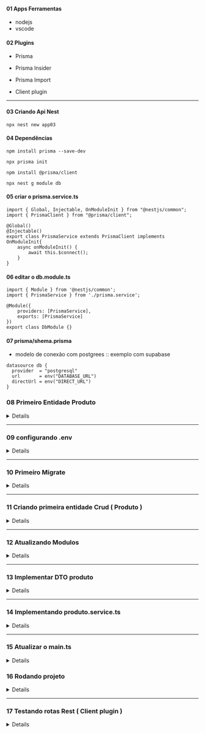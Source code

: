 #### 01 Apps Ferramentas
* nodejs
* vscode

#### 02 Plugins
* Prisma
* Prisma Insider
* Prisma Import

* Client plugin

<hr />

#### 03 Criando Api Nest
```
npx nest new app03
```

#### 04 Dependências
```
npm install prisma --save-dev
```

```
npx prisma init
```

```
npm install @prisma/client
```

```
npx nest g module db
```

#### 05 criar o prisma.service.ts
```
import { Global, Injectable, OnModuleInit } from "@nestjs/common";
import { PrismaClient } from "@prisma/client";

@Global()
@Injectable()
export class PrismaService extends PrismaClient implements OnModuleInit{
    async onModuleInit() {
        await this.$connect();
    }
}
```

#### 06 editar o db.module.ts
```
import { Module } from '@nestjs/common';
import { PrismaService } from './prisma.service'; 

@Module({
    providers: [PrismaService],
    exports: [PrismaService]
})
export class DbModule {}
```

#### 07 prisma/shema.prisma

* modelo de conexão com postgrees :: exemplo com supabase
```
datasource db {
  provider  = "postgresql"
  url       = env("DATABASE_URL")
  directUrl = env("DIRECT_URL")
}
```

<summary> <h3> 08 Primeiro Entidade Produto </h3> </summary>

<details>

  ```
  model Produto {
    id     Int     @default(autoincrement()) @id
    nome   String  @unique
    preco  Float
  }
  ```
</details>

<hr />

<summary> <h3> 09 configurando .env </h3> </summary>

<details>

  * exempo env POSTGRESQL e supabase
  ```
  DATABASE_URL=""

  DIRECT_URL=""
  ```
</details>

<hr />

<summary> <h3> 10 Primeiro Migrate </h3> </summary>

<details>
```
npx prisma migrate dev
```

</details>

<hr />

<summary> <h3> 11 Criando primeira entidade Crud ( Produto ) </h3> </summary>

<details>

  ```
  npx nest g res produto --no-spec
  ```

  * selecionar REST API
  *  Would you like to generate CRUD entry points? (Y/n)  Marcar  ( Y )

</details>

<hr />

<summary> <h3> 12 Atualizando Modulos </h3> </summary>

<details>

  * Modulo Produto precisa conhecer o db.module.ts que é a conexão
  ```
  import { Module } from '@nestjs/common';
  import { ProdutoService } from './produto.service';
  import { ProdutoController } from './produto.controller';
  import { DbModule } from 'src/db/db.module';

  @Module({
    imports: [DbModule],
    controllers: [ProdutoController],
    providers: [ProdutoService],
  })
  export class ProdutoModule {}
  ```

  * Modulo app.module.ts precisa conhecer o modulo --> db.module.ts

  ```
  import { Module } from '@nestjs/common';
  import { AppController } from './app.controller';
  import { AppService } from './app.service';
  import { DbModule } from 'src/db/db.module';
  import { ProdutoModule } from 'src/produto/produto.module';

  @Module({
    imports: [DbModule, ProdutoModule],
    controllers: [AppController],
    providers: [AppService],
  })
  export class AppModule {}
  ```
</details>

<hr />

<summary> <h3> 13 Implementar DTO produto </h3> </summary>

<details>

  * create-produto.dto.ts
  ```
  export class CreateProdutoDto {
      nome: string;
      preco: number;
  }
  ```

  * update-produto.dto.ts
  ```
  import { CreateProdutoDto } from './create-produto.dto';

  export interface UpdateProdutoDto extends Partial<CreateProdutoDto> {
      id : number 
  }
  ```

</details>

<hr />

<summary> <h3> 14 Implementando produto.service.ts </h3> </summary>

  <details>
   
    ```
      import { Injectable } from '@nestjs/common';
      import { CreateProdutoDto } from './dto/create-produto.dto';
      import { UpdateProdutoDto } from './dto/update-produto.dto';
      import { PrismaService } from 'src/db/prisma.service'; 
      import { error } from 'console';

      /** Produto Service
      *   Instanciando nossa base de dados com PrismaService
      *   Vamos criar *** 6 *** Metodos Curinga para o dia a dia
      */

      @Injectable()
      export class ProdutoService {

        // Criando uma instancia do prismaService
        // prismaService tem todas referências das tabelas.
        constructor(private readonly prismaService: PrismaService){}

        // #01 Criando nosso create metodo responsável por inserir na tabela.
        // Verfica se existe antes
      async create(createProdutoDto: CreateProdutoDto) {
          const produtoExist = await this.prismaService.produto.findUnique({
            where: { nome: createProdutoDto.nome}
          })

          if(produtoExist){
            throw error("Esse produto já existe: " + createProdutoDto.nome)
          }

          return this.prismaService.produto.create({
            data: createProdutoDto,
          })
        }

        // #02 Listando todos os produtos
        findAll() {
          return this.prismaService.produto.findMany();
        }

        // #03 Listando por ID
        findOne(id: number) {
          return this.prismaService.produto.findUnique({
            where: { id }
          });
        }

        // #04 Listando por Nome
        findName(nome: string) {
          return this.prismaService.produto.findUnique({
            where: { nome }
          });
        }

        // #05 Atualizar produto por id conferir se existe antes de atualizar
        async update(id: number, updateProdutoDto: UpdateProdutoDto) {
          
          const existeProduto = await this.prismaService.produto.findUnique({
            where: { id }
          })

          if(!existeProduto){
            throw new error( "Erro já existe esse produto " + id )
          }
          
          return this.prismaService.produto.update({
            where: { id },
            data: updateProdutoDto
          });
        }

        // #06 Deletar produto por id conferir se existe antes de apagar
        async remove(id: number) {
          const existeProduto = await this.prismaService.produto.findUnique({
            where: { id }
          })

          if(!existeProduto){
            throw new error( "Erro produto não existe esse produto " + id )
          }
          
          return this.prismaService.produto.delete({
            where: { id },
          });
        }
      }
    ```
</details>

<hr />

<summary> <h3> 15 Atualizar o main.ts </h3> </summary>
<details>

  * podemos mudar a porta de conexão.
  * liberar o acesso externo pelo cors
  
  ```
  import { NestFactory } from '@nestjs/core';
  import { AppModule } from './app/app.module';

  async function bootstrap() {
                                        // liberado acesso externo
    const app = await NestFactory.create(AppModule, { cors: true });
    
    await app.listen(process.env.PORT ?? 8080);
  }
  bootstrap();
  ```
</details>

<summary> <h3> 16 Rodando projeto </h3> </summary>
  <details>

  ```
  npm run start:dev
  ```
</details>

<hr />

<summary> <h3> 17 Testando rotas Rest ( Client plugin ) </h3> </summary>
  <details>
 
  ```
  ###
  GET http://localhost:8080/produto

  ###
  GET http://localhost:8080/produto/1

  ###
  DELETE http://localhost:8080/produto/2

  ###
  POST http://localhost:8080/produto
  Content-Type: application/json

  {
      "nome": "Xiaomi X-3 pro",
      "preco": 1900
  }

  ###
  PATCH http://localhost:8080/produto/1
  Content-Type: application/json

  {
      "nome": "tv 43",
      "preco": 250
  }

  ```
  </details>